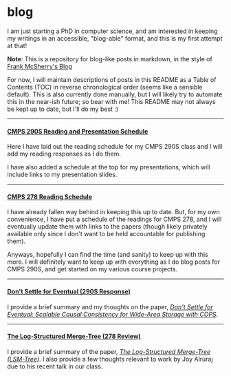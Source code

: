 # blog
I am just starting a PhD in computer science, and am interested in keeping my
writings in an accessible, "blog-able" format, and this is my first attempt
at that!

**Note**: This is a repository for blog-like posts in markdown, in the style of
[Frank McSherry's Blog](https://github.com/frankmcsherry/blog)

For now, I will maintain descriptions of posts in this README as a Table of
Contents (TOC) in reverse chronological order (seems like a sensible default).
This is also currently done manually, but I will likely try to automate this in
the near-ish future; so bear with me! This README may not always be kept up to
date, but I'll do my best :)

---
#### [CMPS 290S Reading and Presentation Schedule](https://github.com/Drin/blog/blob/master/posts/by-course/cmps290s/index.md)

Here I have laid out the reading schedule for my CMPS 290S class and I will add
my reading responses as I do them.

I have also added a schedule at the top for my presentations, which will
include links to my presentation slides.

---
#### [CMPS 278 Reading Schedule](https://github.com/Drin/blog/blob/master/posts/by-course/cmps278/index.md)
I have already fallen way behind in keeping this up to date. But, for my own
convenience, I have put a schedule of the readings for CMPS 278, and I will
eventually update them with links to the papers (though likely privately
available only since I don't want to be held accountable for publishing them).

Anyways, hopefully I can find the time (and sanity) to keep up with this more.
I will definitely want to keep up with everything as I do blog posts for CMPS
290S, and get started on my various course projects.

---

#### [Don't Settle for Eventual (290S Response)](https://github.com/Drin/blog/blob/master/posts/by-date/2018-10-15.md)
I provide a brief summary and my thoughts on the paper, [*Don't Settle for
Eventual: Scalable Causal Consistency for Wide-Area Storage with
COPS*][paper-pdf-dontsettle].


[paper-pdf-dontsettle]: https://www.cs.cmu.edu/~dga/papers/cops-sosp2011.pdf

----

#### [The Log-Structured Merge-Tree (278 Review)](https://github.com/Drin/blog/blob/master/posts/by-date/2018-10-14.md)
I provide a brief summary of the paper, [*The Log-Structured Merge-Tree
(LSM-Tree)*][paper-pdf-lsmtree]. I also provide a few thoughts relevant to work
by Joy Alruraj due to his recent talk in our class.


[paper-pdf-dontsettle]: https://www.cs.cmu.edu/~dga/papers/cops-sosp2011.pdf
[paper-pdf-lsmtree]: http://db.cs.berkeley.edu/cs286/papers/lsm-acta1996.pdf
